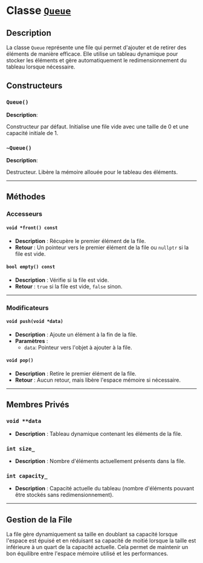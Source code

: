 # Classe [`Queue`](../../src/lib/queue.hpp)

## Description

La classe `Queue` représente une file qui permet d'ajouter et de retirer des éléments de manière efficace.
Elle utilise un tableau dynamique pour stocker les éléments et gère automatiquement le redimensionnement du tableau
lorsque nécessaire.

## Constructeurs

### `Queue()`

**Description**:

Constructeur par défaut. Initialise une file vide avec une taille de 0 et une capacité initiale de 1.

### `~Queue()`

**Description**:

Destructeur. Libère la mémoire allouée pour le tableau des éléments.

---

## Méthodes

### **Accesseurs**

#### `void *front() const`

- **Description** : Récupère le premier élément de la file.
- **Retour** : Un pointeur vers le premier élément de la file ou `nullptr` si la file est vide.

#### `bool empty() const`

- **Description** : Vérifie si la file est vide.
- **Retour** : `true` si la file est vide, `false` sinon.

---

### **Modificateurs**

#### `void push(void *data)`

- **Description** : Ajoute un élément à la fin de la file.
- **Paramètres** :
    - `data`: Pointeur vers l'objet à ajouter à la file.

#### `void pop()`

- **Description** : Retire le premier élément de la file.
- **Retour** : Aucun retour, mais libère l'espace mémoire si nécessaire.

---

## Membres Privés

### `void **data`

- **Description** : Tableau dynamique contenant les éléments de la file.

### `int size_`

- **Description** : Nombre d'éléments actuellement présents dans la file.

### `int capacity_`

- **Description** : Capacité actuelle du tableau (nombre d'éléments pouvant être stockés sans redimensionnement).

---

## Gestion de la File

La file gère dynamiquement sa taille en doublant sa capacité lorsque l'espace est épuisé et en réduisant sa capacité de
moitié lorsque la taille est inférieure à un quart de la capacité actuelle. Cela permet de maintenir un bon équilibre
entre l'espace mémoire utilisé et les performances.